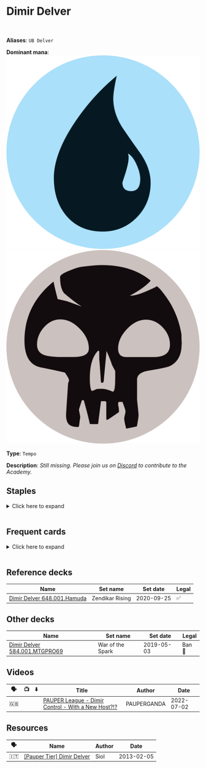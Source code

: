 <!-- This page is automatically generated by Myr: do not update it manually. -->
<!-- Changes directly applied here will be lost. -->
<!-- If you plan to update this page, please update the template at https://github.com/Pauperformance/pauperformance-bot -->
<!-- Templates can be found under pauperformance-bot/resources/templates/ -->
# Dimir Delver
<br/>

**Aliases**: `UB Delver`


**Dominant mana**: <img src="../resources/images/mana/U.png" class="dominant-mana-icon"/> <img src="../resources/images/mana/B.png" class="dominant-mana-icon"/>

**Type**: `Tempo`

**Description**: _Still missing. Please join us on [Discord](https://discord.gg/fYQbpjjkQ3) to contribute to the Academy._


## **Staples**

<details>
  <summary>Click here to expand</summary>
<a href="https://scryfall.com/card/war/41/augur-of-bolas"><img src="https://c1.scryfall.com/file/scryfall-cards/normal/front/d/1/d19fbfe6-69bb-452a-be3c-b9c625e23193.jpg" class="archetype-card rounded-image"/></a>
<a href="https://scryfall.com/card/c21/115/brainstorm"><img src="https://c1.scryfall.com/file/scryfall-cards/normal/front/0/3/0359f212-9564-41a9-870b-d2c57455a695.jpg" class="archetype-card rounded-image"/></a>
<a href="https://scryfall.com/card/mh2/267/counterspell"><img src="https://c1.scryfall.com/file/scryfall-cards/normal/front/1/9/1920dae4-fb92-4f19-ae4b-eb3276b8dac7.jpg" class="archetype-card rounded-image"/></a>
<a href="https://scryfall.com/card/isd/51/delver-of-secrets-insectile-aberration"><img src="https://c1.scryfall.com/file/scryfall-cards/normal/front/1/1/11bf83bb-c95b-4b4f-9a56-ce7a1816307a.jpg" class="archetype-card rounded-image"/></a>
<a href="https://scryfall.com/card/bfz/76/dispel"><img src="https://c1.scryfall.com/file/scryfall-cards/normal/front/b/c/bceab6b3-6b64-4964-a501-ce806a6c13ad.jpg" class="archetype-card rounded-image"/></a>
<a href="https://scryfall.com/card/dst/41/echoing-decay"><img src="https://c1.scryfall.com/file/scryfall-cards/normal/front/f/8/f8e688e7-8350-4b78-bd49-a6ffdedad556.jpg" class="archetype-card rounded-image"/></a>
<a href="https://scryfall.com/card/uma/102/gurmag-angler"><img src="https://c1.scryfall.com/file/scryfall-cards/normal/front/c/e/cedd44eb-f381-46e1-bcb0-88416b4ce33d.jpg" class="archetype-card rounded-image"/></a>
<a href="https://scryfall.com/card/cmr/84/preordain"><img src="https://c1.scryfall.com/file/scryfall-cards/normal/front/1/4/1453f92e-df2d-4789-aa1b-a5b5c51567d4.jpg" class="archetype-card rounded-image"/></a>
<a href="https://scryfall.com/card/gvl/53/snuff-out"><img src="https://c1.scryfall.com/file/scryfall-cards/normal/front/7/5/75bbe89f-09af-494e-b58e-271f64bde4b5.jpg" class="archetype-card rounded-image"/></a>
</details><br/>



## **Frequent cards**

<details>
  <summary>Click here to expand</summary>
<a href="https://scryfall.com/card/mm3/150/agony-warp"><img src="https://c1.scryfall.com/file/scryfall-cards/normal/front/c/6/c6bc51eb-4ed8-433f-aee5-4aee31f6ad50.jpg" class="archetype-card rounded-image"/></a>
<a href="https://scryfall.com/card/cmr/112/cast-down"><img src="https://c1.scryfall.com/file/scryfall-cards/normal/front/2/1/21c8426e-476a-45e4-b3a9-841da54d966c.jpg" class="archetype-card rounded-image"/></a>
<a href="https://scryfall.com/card/ema/44/daze"><img src="https://c1.scryfall.com/file/scryfall-cards/normal/front/f/0/f05e9a3e-8a35-4687-85cb-e31b3927a5e2.jpg" class="archetype-card rounded-image"/></a>
<a href="https://scryfall.com/card/c19/84/echoing-truth"><img src="https://c1.scryfall.com/file/scryfall-cards/normal/front/5/5/55cd75bc-5ec7-45b2-9231-85a321ecd786.jpg" class="archetype-card rounded-image"/></a>
<a href="https://scryfall.com/card/jmp/152/exclude"><img src="https://c1.scryfall.com/file/scryfall-cards/normal/front/1/4/1455f59e-f487-4195-ab25-8fc7695903e4.jpg" class="archetype-card rounded-image"/></a>
<a href="https://scryfall.com/card/uma/55/foil"><img src="https://c1.scryfall.com/file/scryfall-cards/normal/front/e/8/e8b39fd6-9240-4f76-b12c-e7d9aa88f061.jpg" class="archetype-card rounded-image"/></a>
<a href="https://scryfall.com/card/nph/35/gitaxian-probe"><img src="https://c1.scryfall.com/file/scryfall-cards/normal/front/9/9/995486ce-58bb-4753-a812-0ca73ef1a235.jpg" class="archetype-card rounded-image"/></a>
<a href="https://scryfall.com/card/jvc/27/gush"><img src="https://c1.scryfall.com/file/scryfall-cards/normal/front/d/4/d4a3a921-3b7f-474c-b8c3-67a1a6ba5cc1.jpg" class="archetype-card rounded-image"/></a>
<a href="https://scryfall.com/card/c21/125/ponder"><img src="https://c1.scryfall.com/file/scryfall-cards/normal/front/9/c/9cee2eb1-f60e-4626-ba4a-b543142ca950.jpg" class="archetype-card rounded-image"/></a>
<a href="https://scryfall.com/card/xln/81/spell-pierce"><img src="https://c1.scryfall.com/file/scryfall-cards/normal/front/6/b/6bf4dfc0-c58b-4535-b660-54ceaa6e0217.jpg" class="archetype-card rounded-image"/></a>
<a href="https://scryfall.com/card/dka/51/stormbound-geist"><img src="https://c1.scryfall.com/file/scryfall-cards/normal/front/0/4/040eddb0-fca2-41eb-ab07-c48d49385973.jpg" class="archetype-card rounded-image"/></a>
<a href="https://scryfall.com/card/iko/100/suffocating-fumes"><img src="https://c1.scryfall.com/file/scryfall-cards/normal/front/6/6/66b562e4-35df-4aee-848d-ceb4204bbe58.jpg" class="archetype-card rounded-image"/></a>
<a href="https://scryfall.com/card/cmr/154/thorn-of-the-black-rose"><img src="https://c1.scryfall.com/file/scryfall-cards/normal/front/2/b/2b7538ad-cc41-4229-8a39-c1db21f2899a.jpg" class="archetype-card rounded-image"/></a>
</details><br/>



## **Reference decks**

| Name | Set name | Set date | Legal |
| -----| -------- | -------- | ----- |
| [Dimir Delver 648.001.Hamuda](https://www.mtggoldfish.com/deck/4351124) | Zendikar Rising | 2020-09-25 | ✅ |




## **Other decks**

| Name | Set name | Set date | Legal |
| -----| -------- | -------- | ----- |
| [Dimir Delver 584.001.MTGPRO69](https://www.mtggoldfish.com/deck/4351058) | War of the Spark | 2019-05-03 | Ban 🔨 |




## **Videos**

| 🗣️ | 📺 | ⬇️ | Title | Author | Date |
| -- | -- | -- | ---- | ------ | ---- |
| 🇬🇧 | <i class="fa-brands fa-youtube"></i> |  | <a href="https://www.youtube.com/watch?v=bhlpiK_OdUM" target="_blank">PAUPER League - Dimir Control - With a New Host?!?</a> | PAUPERGANDA | 2022-07-02   |




## **Resources**

| 🗣️ | Name | Author | Date |
| -- | ---- | ------ | ---- |
| 🇮🇹 | <a target="_blank" href="http://www.metagame.it/forum/viewtopic.php?f=158&t=16467">[Pauper Tier] Dimir Delver</a> | Siol | 2013-02-05   |

